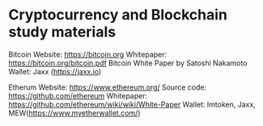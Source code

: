 # Cryptocurrency and Blockchain study materials

Bitcoin
    Website: https://bitcoin.org
    Whitepaper: https://bitcoin.org/bitcoin.pdf Bitcoin White Paper by Satoshi Nakamoto
    Wallet: Jaxx (https://jaxx.io)

Etherum
   Website: https://www.ethereum.org/
   Source code: https://github.com/ethereum
   Whitepaper: https://github.com/ethereum/wiki/wiki/White-Paper
   Wallet: Imtoken, Jaxx, MEW(https://www.myetherwallet.com/)
